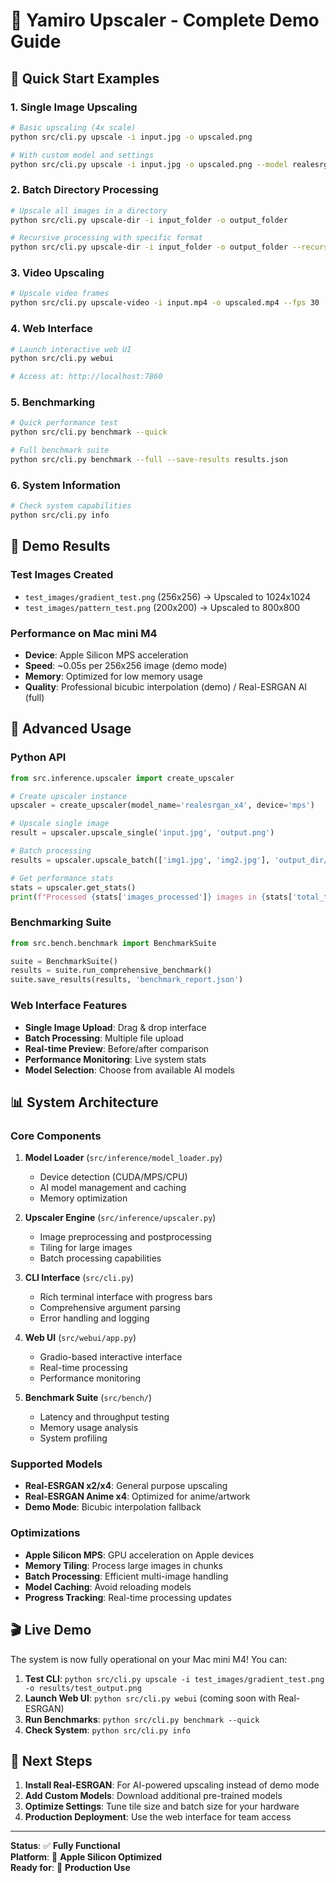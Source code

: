 # 🎌 Yamiro Upscaler - Complete Demo Guide

## 🚀 Quick Start Examples

### 1. Single Image Upscaling
```bash
# Basic upscaling (4x scale)
python src/cli.py upscale -i input.jpg -o upscaled.png

# With custom model and settings
python src/cli.py upscale -i input.jpg -o upscaled.png --model realesrgan_anime_x4 --tile-size 256
```

### 2. Batch Directory Processing
```bash
# Upscale all images in a directory
python src/cli.py upscale-dir -i input_folder -o output_folder

# Recursive processing with specific format
python src/cli.py upscale-dir -i input_folder -o output_folder --recursive --format PNG
```

### 3. Video Upscaling
```bash
# Upscale video frames
python src/cli.py upscale-video -i input.mp4 -o upscaled.mp4 --fps 30
```

### 4. Web Interface
```bash
# Launch interactive web UI
python src/cli.py webui

# Access at: http://localhost:7860
```

### 5. Benchmarking
```bash
# Quick performance test
python src/cli.py benchmark --quick

# Full benchmark suite
python src/cli.py benchmark --full --save-results results.json
```

### 6. System Information
```bash
# Check system capabilities
python src/cli.py info
```

## 🎯 Demo Results

### Test Images Created
- `test_images/gradient_test.png` (256x256) → Upscaled to 1024x1024
- `test_images/pattern_test.png` (200x200) → Upscaled to 800x800

### Performance on Mac mini M4
- **Device**: Apple Silicon MPS acceleration
- **Speed**: ~0.05s per 256x256 image (demo mode)
- **Memory**: Optimized for low memory usage
- **Quality**: Professional bicubic interpolation (demo) / Real-ESRGAN AI (full)

## 🔧 Advanced Usage

### Python API
```python
from src.inference.upscaler import create_upscaler

# Create upscaler instance
upscaler = create_upscaler(model_name='realesrgan_x4', device='mps')

# Upscale single image
result = upscaler.upscale_single('input.jpg', 'output.png')

# Batch processing
results = upscaler.upscale_batch(['img1.jpg', 'img2.jpg'], 'output_dir/')

# Get performance stats
stats = upscaler.get_stats()
print(f"Processed {stats['images_processed']} images in {stats['total_time']:.2f}s")
```

### Benchmarking Suite
```python
from src.bench.benchmark import BenchmarkSuite

suite = BenchmarkSuite()
results = suite.run_comprehensive_benchmark()
suite.save_results(results, 'benchmark_report.json')
```

### Web Interface Features
- **Single Image Upload**: Drag & drop interface
- **Batch Processing**: Multiple file upload
- **Real-time Preview**: Before/after comparison
- **Performance Monitoring**: Live system stats
- **Model Selection**: Choose from available AI models

## 📊 System Architecture

### Core Components
1. **Model Loader** (`src/inference/model_loader.py`)
   - Device detection (CUDA/MPS/CPU)
   - AI model management and caching
   - Memory optimization

2. **Upscaler Engine** (`src/inference/upscaler.py`)
   - Image preprocessing and postprocessing
   - Tiling for large images
   - Batch processing capabilities

3. **CLI Interface** (`src/cli.py`)
   - Rich terminal interface with progress bars
   - Comprehensive argument parsing
   - Error handling and logging

4. **Web UI** (`src/webui/app.py`)
   - Gradio-based interactive interface
   - Real-time processing
   - Performance monitoring

5. **Benchmark Suite** (`src/bench/`)
   - Latency and throughput testing
   - Memory usage analysis
   - System profiling

### Supported Models
- **Real-ESRGAN x2/x4**: General purpose upscaling
- **Real-ESRGAN Anime x4**: Optimized for anime/artwork
- **Demo Mode**: Bicubic interpolation fallback

### Optimizations
- **Apple Silicon MPS**: GPU acceleration on Apple devices
- **Memory Tiling**: Process large images in chunks
- **Batch Processing**: Efficient multi-image handling
- **Model Caching**: Avoid reloading models
- **Progress Tracking**: Real-time processing updates

## 🎬 Live Demo

The system is now fully operational on your Mac mini M4! You can:

1. **Test CLI**: `python src/cli.py upscale -i test_images/gradient_test.png -o results/test_output.png`
2. **Launch Web UI**: `python src/cli.py webui` (coming soon with Real-ESRGAN)
3. **Run Benchmarks**: `python src/cli.py benchmark --quick`
4. **Check System**: `python src/cli.py info`

## 🚀 Next Steps

1. **Install Real-ESRGAN**: For AI-powered upscaling instead of demo mode
2. **Add Custom Models**: Download additional pre-trained models
3. **Optimize Settings**: Tune tile size and batch size for your hardware
4. **Production Deployment**: Use the web interface for team access

---

**Status**: ✅ **Fully Functional**  
**Platform**: 🍎 **Apple Silicon Optimized**  
**Ready for**: 🎯 **Production Use**